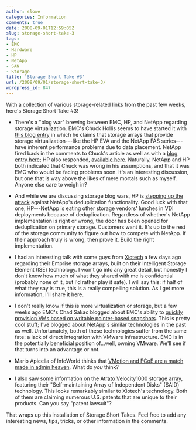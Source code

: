 ```yaml
---
author: slowe
categories: Information
comments: true
date: 2008-09-01T12:59:05Z
slug: storage-short-take-3
tags:
- EMC
- Hardware
- HP
- NetApp
- SAN
- Storage
title: 'Storage Short Take #3'
url: /2008/09/01/storage-short-take-3/
wordpress_id: 847
---
```


With a collection of various storage-related links from the past few weeks, here's Storage Short Take #3!

* There's a "blog war" brewing between EMC, HP, and NetApp regarding storage virtualization. EMC's Chuck Hollis seems to have started it with [this blog entry](http://chucksblog.typepad.com/chucks_blog/2008/07/the-great-data.html) in which he claims that storage arrays that provide storage virtualization---like the HP EVA and the NetApp FAS series---have inherent performance problems due to data placement. NetApp fired back in the comments to Chuck's article as well as with a [blog entry here](http://blogs.netapp.com/extensible_netapp/2008/07/chuck-almost-ge.html); HP also responded, [available here](http://www.communities.hp.com/online/blogs/datastorage/archive/2008/08/07/data-placement-who-s-architecture-is-really-broken.aspx). Naturally, NetApp and HP both indicated that Chuck was wrong in his assumptions, and that it was EMC who would be facing problems soon. It's an interesting discussion, but one that is way above the likes of mere mortals such as myself. Anyone else care to weigh in?

* And while we are discussing storage blog wars, HP is [stepping up the attack](http://www.communities.hp.com/online/blogs/datastorage/archive/2008/08/11/deduplication-online-storage-and-cannibals.aspx) against NetApp's deduplication functionality. Good luck with that one, HP---NetApp is eating other storage vendors' lunches in VDI deployments because of deduplication. Regardless of whether's NetApp implementation is right or wrong, the door has been opened for deduplication on primary storage. Customers want it. It's up to the rest of the storage community to figure out how to compete with NetApp. If their approach truly is wrong, then prove it. Build the right implementation.

* I had an interesting talk with some guys from [Xiotech](http://www.xiotech.com/) a few days ago regarding their Emprise storage arrays, built on their Intelligent Storage Element (ISE) technology. I won't go into any great detail, but honestly I don't know how much of what they shared with me is confidential (probably none of it, but I'd rather play it safe). I will say this: if half of what they say is true, this is a really compelling solution. As I get more information, I'll share it here.

* I don't really know if this is more virtualization or storage, but a few weeks ago EMC's Chad Sakac blogged about EMC's ability to [quickly provision VMs based on writable pointer-based snapshots](http://virtualgeek.typepad.com/virtual_geek/2008/07/array-snapshots.html). This is pretty cool stuff; I've blogged about NetApp's similar technologies in the past as well. Unfortunately, both of these technologies suffer from the same fate: a lack of direct integration with VMware Infrastructure. EMC is in the potentially beneficial position of...well, owning VMware. We'll see if that turns into an advantage or not.

* Mario Apicella of InfoWorld thinks that [VMotion and FCoE are a match made in admin heaven](http://weblog.infoworld.com/storageadviser/archives/2008/08/take_two_on_fco.html). What do _you_ think?

* I also saw some information on the [Atrato Velocity1000](http://www.atrato.com/Product/Velocity1000.asp) storage array, featuring their "Self-maintaining Array of Independent Disks" (SAID) technology. This looks remarkably similar to Xiotech's technology. Both of them are claiming numerous U.S. patents  that are unique to their products. Can you say "patent lawsuit"?

That wraps up this installation of Storage Short Takes. Feel free to add any interesting news, tips, tricks, or other information in the comments.
